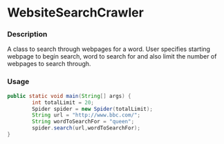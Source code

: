 # WebsiteSearchCrawler
### Description
A class to search through webpages for a word.
User specifies starting webpage to begin search, word to search for and also limit the number of webpages to search through.

### Usage
``` java
public static void main(String[] args) {
        int totalLimit = 20;
        Spider spider = new Spider(totalLimit);
        String url = "http://www.bbc.com/";
        String wordToSearchFor = "queen";
        spider.search(url,wordToSearchFor);
}
